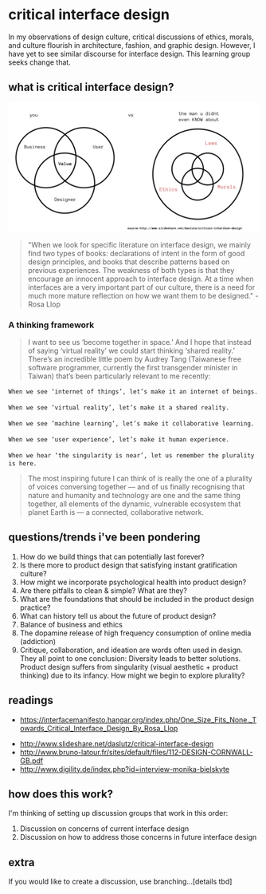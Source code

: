 # critical interface design
In my observations of design culture, critical discussions of ethics, morals, and culture flourish in architecture, fashion, and graphic design. However, I have yet to see similar discourse for interface design. This learning group seeks change that.

## what is critical interface design?
![venn diagram](venn-diagram.jpg)

>  "When we look for specific literature on interface design, we mainly find two types of books: declarations of intent in the form of good design principles, and books that describe patterns based on previous experiences. The weakness of both types is that they encourage an innocent approach to interface design. At a time when interfaces are a very important part of our culture, there is a need for much more mature reflection on how we want them to be designed." - Rosa Llop

### A thinking framework
> I want to see us ‘become together in space.’ A​nd I hope that instead of saying ‘virtual reality’ we could start thinking ‘shared reality.’ ​ There’s an incredible little poem by Audrey Tang (Taiwanese free software programmer, currently the first transgender minister in Taiwan) that’s been particularly relevant to me recently:

```
When we see ‘internet of things’, let’s make it an internet of beings.

When we see ‘virtual reality’, let’s make it a shared reality.

When we see ‘machine learning’, let’s make it collaborative learning.

When we see ‘user experience’, let’s make it human experience.

When we hear ‘the singularity is near’, let us remember the plurality is here.
```
> The most inspiring future I can think of is really the one of a plurality of voices conversing together — and of us finally recognising that nature and humanity and technology are one and the same thing together, all elements of the dynamic, vulnerable ecosystem that planet Earth is — a connected, collaborative network.

## questions/trends i've been pondering
1. How do we build things that can potentially last forever?
2. Is there more to product design that satisfying instant gratification culture?
3. How might we incorporate psychological health into product design?
4. Are there pitfalls to clean & simple? What are they?
5. What are the foundations that should be included in the product design practice?
6. What can history tell us about the future of product design?
7. Balance of business and ethics
8. The dopamine release of high frequency consumption of online media (addiction)
9. Critique, collaboration, and ideation are words often used in design. They all point to one conclusion: Diversity leads to better solutions. Product design suffers from singularity (visual aesthetic + product thinking) due to its infancy. How might we begin to explore plurality?

## readings
* https://interfacemanifesto.hangar.org/index.php/One_Size_Fits_None._Towards_Critical_Interface_Design_By_Rosa_Llop
- http://www.slideshare.net/daslutz/critical-interface-design
- http://www.bruno-latour.fr/sites/default/files/112-DESIGN-CORNWALL-GB.pdf
- http://www.digility.de/index.php?id=interview-monika-bielskyte

## how does this work?
I'm thinking of setting up discussion groups that work in this order:
 1. Discussion on concerns of current interface design
 2. Discussion on how to address those concerns in future interface design


## extra
If you would like to create a discussion, use branching...[details tbd]
